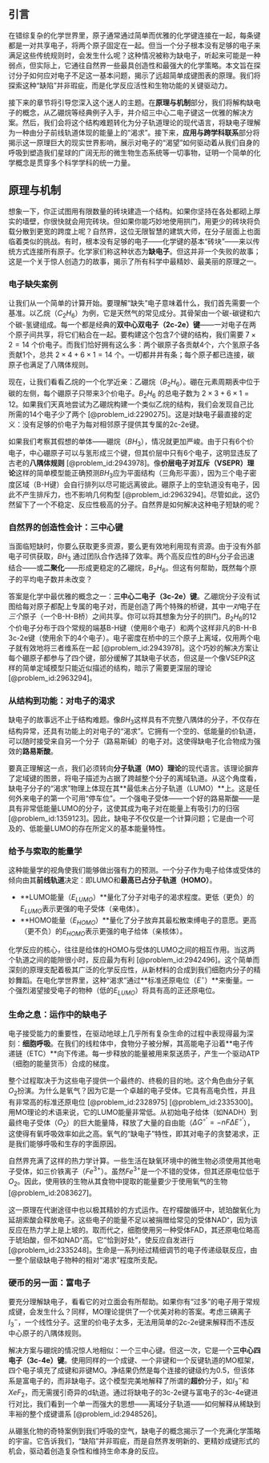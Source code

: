 ## 引言
在错综复杂的化学世界里，原子通常通过简单而优雅的化学键连接在一起，每条键都是一对共享电子，将两个原子固定在一起。但当一个分子根本没有足够的电子来满足这些传统规则时，会发生什么呢？这种情况被称为缺电子，听起来可能是一种弱点，但实际上，它通往自然界一些最具创造性和最强大的化学策略。本文旨在探讨分子如何应对电子不足这一基本问题，揭示了远超简单成键图表的原理。我们将探索这种“缺陷”并非瑕疵，而是化学反应活性和生物功能的关键驱动力。

接下来的章节将引导您深入这个迷人的主题。在**原理与机制**部分，我们将解构缺电子的概念，从乙硼烷等经典例子入手，并介绍三中心二电子键这一优雅的解决方案。然后，我们会将这个结构难题转化为分子轨道理论的现代语言，将缺电子理解为一种由分子前线轨道体现的能量上的“渴求”。接下来，**应用与跨学科联系**部分将揭示这一原理巨大的现实世界影响，展示对电子的“渴望”如何驱动着从我们自身的呼吸到塑造我们星球的广阔无形的微生物生态系统等一切事物，证明一个简单的化学概念是贯穿多个科学学科的统一力量。

## 原理与机制

想象一下，你正试图用有限数量的砖块建造一个结构。如果你坚持在各处都砌上厚实的墙壁，你很快就会用完砖块。但如果你能巧妙地使用拱门，用更少的砖块将负载分散到更宽的跨度上呢？自然界，这位无限智慧的建筑大师，在分子层面上也面临着类似的挑战。有时，根本没有足够的电子——化学键的基本“砖块”——来以传统方式连接所有原子。化学家们称这种状态为**缺电子**。但这并非一个失败的故事；这是一个关于惊人创造力的故事，揭示了所有科学中最精妙、最美丽的原理之一。

### 电子缺失案例

让我们从一个简单的计算开始。要理解“缺失”电子意味着什么，我们首先需要一个基准。以乙烷（$C_2H_6$）为例，它是天然气的常见成分。其骨架由一个碳-碳键和六个碳-氢键组成。每一个都是经典的**双中心双电子（2c-2e）键**——一对电子在两个原子间共享，将它们粘合在一起。要构建这个包含7个键的结构，我们需要 $7 \times 2 = 14$ 个价电子。而我们恰好拥有这么多：两个碳原子各贡献4个，六个氢原子各贡献1个，总共 $2 \times 4 + 6 \times 1 = 14$ 个。一切都井井有条；每个原子都已连接，碳原子也满足了八隅体规则。

现在，让我们看看乙烷的一个化学近亲：乙硼烷（$B_2H_6$）。硼在元素周期表中位于碳的左侧，每个硼原子只带来3个价电子。$B_2H_6$ 的总电子数为 $2 \times 3 + 6 \times 1 = 12$。如果我们天真地尝试为乙硼烷构建一个类似乙烷的结构，我们会发现自己比所需的14个电子少了两个 [@problem_id:2290275]。这是对缺电子最直接的定义：没有足够的价电子为每对相邻原子提供其专属的2c-2e键。

如果我们考察其假想的单体——硼烷（$BH_3$），情况就更加严峻。由于只有6个价电子，中心硼原子可以与氢形成三个键，但其价层中只有6个电子，这明显违反了古老的**八隅体规则** [@problem_id:2943978]。像**价层电子对互斥（VSEPR）理论**这样的简单模型能正确预测$BH_3$应为平面结构（三角形平面），因为三个电子密度区域（B-H键）会自行排列以尽可能远离彼此。硼原子上的空轨道没有电子，因此不产生排斥力，也不影响几何构型 [@problem_id:2963294]。尽管如此，这仍然留下了一个不稳定、反应性极高的分子。自然界是如何解决这种电子短缺的呢？

### 自然界的创造性会计：三中心键

当面临短缺时，你要么获取更多资源，要么更有效地利用现有资源。由于没有外部电子可供获取，$BH_3$ 通过团队合作选择了效率。两个高反应性的$BH_3$分子会迅速结合——或**二聚化**——形成更稳定的乙硼烷，$B_2H_6$。但这有何帮助，既然每个原子的平均电子数并未改变？

答案是化学中最优雅的概念之一：**三中心二电子（3c-2e）键**。乙硼烷分子没有试图给每对原子都配上专属的电子对，而是创造了两个特殊的桥键，其中*一对*电子在*三个*原子（一个B-H-B桥）之间共享。你可以将其想象为分子的拱门。$B_2H_6$的12个价电子分布于四个常规的端基B-H键（使用8个电子）和两个这样非凡的B-H-B 3c-2e键（使用余下的4个电子）。电子密度在桥中的三个原子上离域，仅用两个电子就有效地将三者维系在一起 [@problem_id:2943978]。这个巧妙的解决方案让每个硼原子都参与了四个键，部分缓解了其缺电子状态，但这是一个像VSEPR这样的简单定域模型只能近似描述的结构，暗示了需要更深层的理论 [@problem_id:2963294]。

### 从结构到功能：对电子的渴求

缺电子的故事远不止于结构难题。像$BH_3$这样具有不完整八隅体的分子，不仅存在结构异常，还具有功能上的对电子的“渴求”。它拥有一个空的、低能量的价轨道，可以随时接受来自另一个分子（路易斯碱）的电子对。这使得缺电子化合物成为强效的**路易斯酸**。

要真正理解这一点，我们必须转向**分子轨道（MO）理论**的现代语言。该理论摒弃了定域键的图景，将电子描述为占据了跨越整个分子的离域轨道。从这个角度看，缺电子分子的“渴求”物理上体现在其**最低未占分子轨道（LUMO）**上。这是任何外来电子的第一个可用“停车位”。一个强电子受体——一个好的路易斯酸——是具有非常低能量LUMO的分子，这使其成为电子对在能量上有吸引力的归宿 [@problem_id:1359123]。因此，缺电子不仅仅是一个计算问题；它是由一个可及的、低能量LUMO的存在所定义的基本能量特性。

### 给予与索取的能量学

这种能量学的视角使我们能够做出强有力的预测。一个分子作为电子给体或受体的倾向由其**前线轨道**决定：即LUMO和**最高已占分子轨道（HOMO）**。

-   **LUMO能量（$E_{LUMO}$）**量化了分子对电子的渴求程度。更低（更负）的$E_{LUMO}$表示更强的电子受体（亲电体）。
-   **HOMO能量（$E_{HOMO}$）**量化了分子放弃其最松散束缚电子的意愿。更高（更不负）的$E_{HOMO}$表示更强的电子给体（亲核体）。

化学反应的核心，往往是给体的HOMO与受体的LUMO之间的相互作用。当这两个轨道之间的能隙很小时，反应最为有利 [@problem_id:2942496]。这个简单而深刻的原理支配着极其广泛的化学反应性，从新材料的合成到我们细胞内分子的精妙舞蹈。在电化学世界里，这种“渴求”通过**标准还原电位（$E^{\circ}$）**来衡量。一个强烈渴望接受电子的物种（低的$E_{LUMO}$）将具有高的正还原电位。

### 生命之息：运作中的缺电子

电子接受能力的重要性，在驱动地球上几乎所有复杂生命的过程中表现得最为深刻：**细胞呼吸**。在我们的线粒体中，食物分子被分解，其高能电子沿着**电子传递链（ETC）**向下传递。每一步释放的能量被用来泵送质子，产生一个驱动ATP（细胞的能量货币）合成的梯度。

整个过程取决于为这些电子提供一个最终的、终极的目的地。这个角色由分子氧$O_2$扮演。为什么是氧气？因为它是一个卓越的电子受体。它具有高电负性，并且有非常高的标准还原电位 [@problem_id:2328975] [@problem_id:2335300]。用MO理论的术语来说，它的LUMO能量非常低。从初始电子给体（如NADH）到最终电子受体（$O_2$）的巨大能量降，释放了大量的自由能（$\Delta G^{\circ'} = -nF\Delta E^{\circ'}$），这使得有氧呼吸效率如此之高。氧气的“缺电子”特性，即其对电子的贪婪渴求，正是我们能够呼吸和生存的字面原因。

自然界充满了这样的热力学计算。一些生活在缺氧环境中的微生物必须使用其他电子受体，如三价铁离子（$Fe^{3+}$）。虽然$Fe^{3+}$是一个不错的受体，但其还原电位低于$O_2$。因此，使用铁的生物从其食物中提取的能量要少于使用氧气的生物 [@problem_id:2083627]。

这一原理在代谢途径中也以极其精妙的方式运作。在柠檬酸循环中，琥珀酸氧化为延胡索酸会释放电子。这些电子的能量不足以被捐赠给常见的受体NAD⁺，因为该反应在热力学上是上坡的。取而代之，细胞使用另一种受体FAD，其还原电位略高于琥珀酸，但不如NAD⁺高。它“恰到好处”，使反应自发进行 [@problem_id:2335248]。生命是一系列经过精细调节的电子传递级联反应，由一整个层级缺电子物种的相对“渴求”程度所支配。

### 硬币的另一面：富电子

要充分理解缺电子，看看它的对立面会有所帮助。如果你有“过多”的电子用于常规成键，会发生什么？同样，MO理论提供了一个优美对称的答案。考虑三碘离子$I_3^-$，一个线性分子。这里的价电子太多，无法用简单的2c-2e键来解释而不违反中心原子的八隅体规则。

解决方案与硼烷的情况惊人地相似：一个三中心键。但这一次，它是一个**三中心四电子（3c-4e）键**。使用同样的一个成键、一个非键和一个反键轨道的MO框架，四个电子填充了成键和非键MO。净结果仍然是每个连接的键级约为0.5，但该体系是富电子的，而非缺电子。这个模型完美地解释了所谓的**超价**分子，如$I_3^-$和$XeF_2$，而无需援引奇异的d轨道。通过将缺电子的3c-2e键与富电子的3c-4e键进行对比，我们看到一个单一而强大的思想——离域分子轨道——如何解释从稀缺到丰裕的整个成键谱系 [@problem_id:2948526]。

从硼氢化物的奇特案例到我们呼吸的空气，缺电子的概念揭示了一个充满化学策略的宇宙。它告诉我们，“缺陷”并非瑕疵，而是自然界发明新的、更精妙成键形式的机会，驱动着创造复杂性和维持生命本身的反应。


